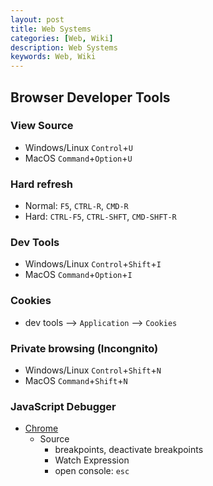 ```yaml
---
layout: post
title: Web Systems
categories: [Web, Wiki]
description: Web Systems
keywords: Web, Wiki
---
```


## Browser Developer Tools

### View Source

- Windows/Linux `Control`+`U`
- MacOS `Command`+`Option`+`U`

### Hard refresh

- Normal: `F5`, `CTRL-R`, `CMD-R`
- Hard: `CTRL-F5`, `CTRL-SHFT`, `CMD-SHFT-R`

### Dev Tools

- Windows/Linux `Control`+`Shift`+`I`
- MacOS `Command`+`Option`+`I`

### Cookies

- dev tools –> `Application` –> `Cookies`

### Private browsing (Incongnito)

- Windows/Linux `Control`+`Shift`+`N`
- MacOS `Command`+`Shift`+`N`

### JavaScript Debugger

- [Chrome](https://developers.google.com/web/tools/chrome-devtools/javascript/)
  - Source
    - breakpoints, deactivate breakpoints
    - Watch Expression
    - open console: `esc`
